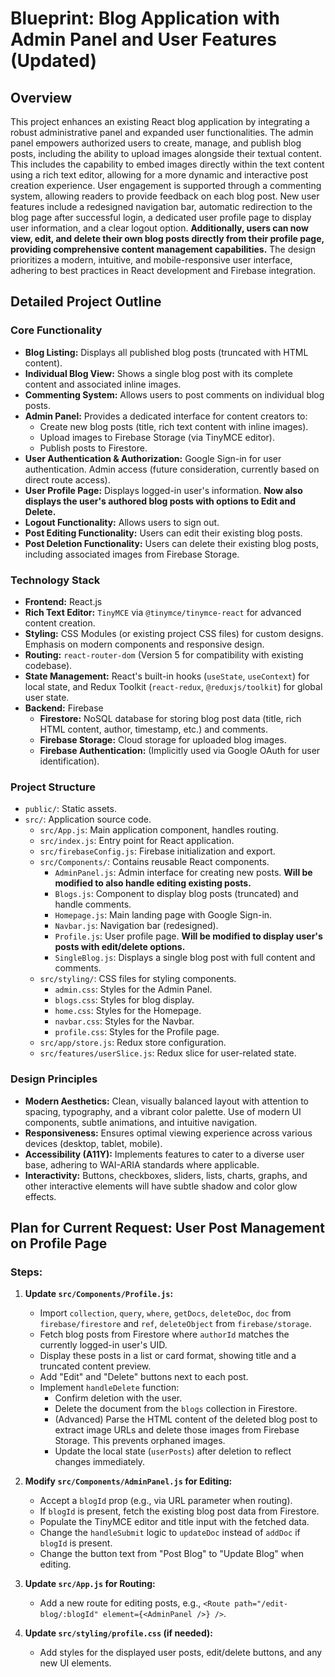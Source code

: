 # **Blueprint: Blog Application with Admin Panel and User Features (Updated)**

## **Overview**
This project enhances an existing React blog application by integrating a robust administrative panel and expanded user functionalities. The admin panel empowers authorized users to create, manage, and publish blog posts, including the ability to upload images alongside their textual content. This includes the capability to embed images directly within the text content using a rich text editor, allowing for a more dynamic and interactive post creation experience. User engagement is supported through a commenting system, allowing readers to provide feedback on each blog post. New user features include a redesigned navigation bar, automatic redirection to the blog page after successful login, a dedicated user profile page to display user information, and a clear logout option. **Additionally, users can now view, edit, and delete their own blog posts directly from their profile page, providing comprehensive content management capabilities.** The design prioritizes a modern, intuitive, and mobile-responsive user interface, adhering to best practices in React development and Firebase integration.

## **Detailed Project Outline**

### **Core Functionality**
*   **Blog Listing:** Displays all published blog posts (truncated with HTML content).
*   **Individual Blog View:** Shows a single blog post with its complete content and associated inline images.
*   **Commenting System:** Allows users to post comments on individual blog posts.
*   **Admin Panel:** Provides a dedicated interface for content creators to:
    *   Create new blog posts (title, rich text content with inline images).
    *   Upload images to Firebase Storage (via TinyMCE editor).
    *   Publish posts to Firestore.
*   **User Authentication & Authorization:** Google Sign-in for user authentication. Admin access (future consideration, currently based on direct route access).
*   **User Profile Page:** Displays logged-in user's information. **Now also displays the user's authored blog posts with options to Edit and Delete.**
*   **Logout Functionality:** Allows users to sign out.
*   **Post Editing Functionality:** Users can edit their existing blog posts.
*   **Post Deletion Functionality:** Users can delete their existing blog posts, including associated images from Firebase Storage.

### **Technology Stack**
*   **Frontend:** React.js
*   **Rich Text Editor:** `TinyMCE` via `@tinymce/tinymce-react` for advanced content creation.
*   **Styling:** CSS Modules (or existing project CSS files) for custom designs. Emphasis on modern components and responsive design.
*   **Routing:** `react-router-dom` (Version 5 for compatibility with existing codebase).
*   **State Management:** React's built-in hooks (`useState`, `useContext`) for local state, and Redux Toolkit (`react-redux`, `@reduxjs/toolkit`) for global user state.
*   **Backend:** Firebase
    *   **Firestore:** NoSQL database for storing blog post data (title, rich HTML content, author, timestamp, etc.) and comments.
    *   **Firebase Storage:** Cloud storage for uploaded blog images.
    *   **Firebase Authentication:** (Implicitly used via Google OAuth for user identification).

### **Project Structure**
*   `public/`: Static assets.
*   `src/`: Application source code.
    *   `src/App.js`: Main application component, handles routing.
    *   `src/index.js`: Entry point for React application.
    *   `src/firebaseConfig.js`: Firebase initialization and export.
    *   `src/Components/`: Contains reusable React components.
        *   `AdminPanel.js`: Admin interface for creating new posts. **Will be modified to also handle editing existing posts.**
        *   `Blogs.js`: Component to display blog posts (truncated) and handle comments.
        *   `Homepage.js`: Main landing page with Google Sign-in.
        *   `Navbar.js`: Navigation bar (redesigned).
        *   `Profile.js`: User profile page. **Will be modified to display user's posts with edit/delete options.**
        *   `SingleBlog.js`: Displays a single blog post with full content and comments.
    *   `src/styling/`: CSS files for styling components.
        *   `admin.css`: Styles for the Admin Panel.
        *   `blogs.css`: Styles for blog display.
        *   `home.css`: Styles for the Homepage.
        *   `navbar.css`: Styles for the Navbar.
        *   `profile.css`: Styles for the Profile page.
    *   `src/app/store.js`: Redux store configuration.
    *   `src/features/userSlice.js`: Redux slice for user-related state.

### **Design Principles**
*   **Modern Aesthetics:** Clean, visually balanced layout with attention to spacing, typography, and a vibrant color palette. Use of modern UI components, subtle animations, and intuitive navigation.
*   **Responsiveness:** Ensures optimal viewing experience across various devices (desktop, tablet, mobile).
*   **Accessibility (A11Y):** Implements features to cater to a diverse user base, adhering to WAI-ARIA standards where applicable.
*   **Interactivity:** Buttons, checkboxes, sliders, lists, charts, graphs, and other interactive elements will have subtle shadow and color glow effects.

## **Plan for Current Request: User Post Management on Profile Page**

### **Steps:**

1.  **Update `src/Components/Profile.js`:**
    *   Import `collection`, `query`, `where`, `getDocs`, `deleteDoc`, `doc` from `firebase/firestore` and `ref`, `deleteObject` from `firebase/storage`.
    *   Fetch blog posts from Firestore where `authorId` matches the currently logged-in user's UID.
    *   Display these posts in a list or card format, showing title and a truncated content preview.
    *   Add "Edit" and "Delete" buttons next to each post.
    *   Implement `handleDelete` function:
        *   Confirm deletion with the user.
        *   Delete the document from the `blogs` collection in Firestore.
        *   (Advanced) Parse the HTML content of the deleted blog post to extract image URLs and delete those images from Firebase Storage. This prevents orphaned images.
        *   Update the local state (`userPosts`) after deletion to reflect changes immediately.

2.  **Modify `src/Components/AdminPanel.js` for Editing:**
    *   Accept a `blogId` prop (e.g., via URL parameter when routing).
    *   If `blogId` is present, fetch the existing blog post data from Firestore.
    *   Populate the TinyMCE editor and title input with the fetched data.
    *   Change the `handleSubmit` logic to `updateDoc` instead of `addDoc` if `blogId` is present.
    *   Change the button text from "Post Blog" to "Update Blog" when editing.

3.  **Update `src/App.js` for Routing:**
    *   Add a new route for editing posts, e.g., `<Route path="/edit-blog/:blogId" element={<AdminPanel />} />`.

4.  **Update `src/styling/profile.css` (if needed):**
    *   Add styles for the displayed user posts, edit/delete buttons, and any new UI elements.
